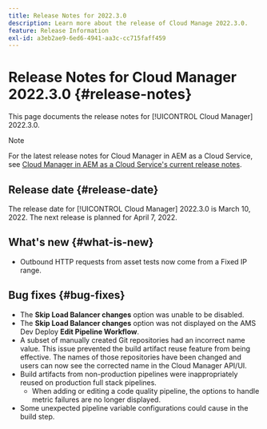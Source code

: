 ```yaml
---
title: Release Notes for 2022.3.0
description: Learn more about the release of Cloud Manage 2022.3.0.
feature: Release Information
exl-id: a3eb2ae9-6ed6-4941-aa3c-cc715faff459
---
```

# Release Notes for Cloud Manager 2022.3.0 {#release-notes}

This page documents the release notes for [!UICONTROL Cloud Manager] 2022.3.0.

>[!NOTE]
>
>For the latest release notes for Cloud Manager in AEM as a Cloud Service, see [Cloud Manager in AEM as a Cloud Service's current release notes](https://experienceleague.adobe.com/en/docs/experience-manager-cloud-service/content/release-notes/cloud-manager/current).

## Release date {#release-date}

The release date for [!UICONTROL Cloud Manager] 2022.3.0 is March 10, 2022. The next release is planned for April 7, 2022.

## What's new {#what-is-new}

* Outbound HTTP requests from asset tests now come from a Fixed IP range.


## Bug fixes {#bug-fixes}

* The **Skip Load Balancer changes** option was unable to be disabled.
* The **Skip Load Balancer changes** option was not displayed on the AMS Dev Deploy **Edit Pipeline Workflow**. 
* A subset of manually created Git repositories had an incorrect name value. This issue prevented the build artifact reuse feature from being effective. The names of those repositories have been changed and users can now see the corrected name in the Cloud Manager API/UI.
* Build artifacts from non-production pipelines were inappropriately reused on production full stack pipelines.
    * When adding or editing a code quality pipeline, the options to handle metric failures are no longer displayed.
* Some unexpected pipeline variable configurations could cause in the build step.

